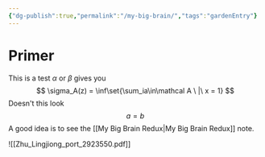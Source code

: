 ```yaml
---
{"dg-publish":true,"permalink":"/my-big-brain/","tags":"gardenEntry"}
---
```



# Primer

This is a test $\alpha$ or $\beta$ gives you
$$
\sigma_A(z) = \inf\set{\sum_ia\in\mathcal A \ |\ x = 1}
$$
Doesn't this look
$$
\begin{equation}
a = b
\end{equation}
$$
A good idea is to see the [[My Big Brain Redux\|My Big Brain Redux]] note.

![[Zhu_Lingjiong_port_2923550.pdf]]